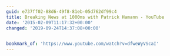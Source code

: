 ```yaml
---
guid: e737ff02-88d6-49f8-81eb-05d762df99c4
title: Breaking News at 1000ms with Patrick Hamann - YouTube
date: '2015-02-09T11:17:32+00:00'
changed: '2019-09-24T14:37:08+00:00'


bookmark_of: 'https://www.youtube.com/watch?v=dfweWyVScaI'
---
```




